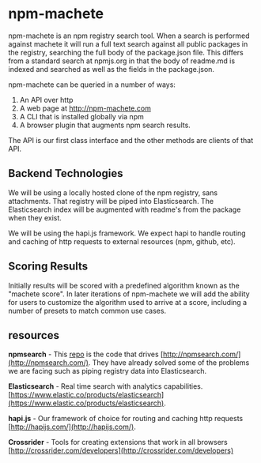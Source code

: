 # npm-machete
npm-machete is an npm registry search tool. When a search is performed against machete it will run a full text search against all public packages in the registry, searching the full body of the package.json file. This differs from a standard search at npmjs.org in that the body of readme.md is indexed and searched as well as the fields in the package.json.

npm-machete can be queried in a number of ways:

 1. An API over http
 1. A web page at http://npm-machete.com
 1. A CLI that is installed globally via npm
 1. A browser plugin that augments npm search results.

The API is our first class interface and the other methods are clients of that API.

## Backend Technologies
We will be using a locally hosted clone of the npm registry, sans attachments. That registry will be piped into Elasticsearch. The Elasticsearch index will be augmented with readme's from the package when they exist.

We will be using the hapi.js framework. We expect hapi to handle routing and caching of http requests to external resources (npm, github, etc).

## Scoring Results
Initially results will be scored with a predefined algorithm known as the "machete score". In later iterations of npm-machete we will add the ability for users to customize the algorithm used to arrive at a score, including a number of presets to match common use cases.

## resources

**npmsearch** - This [repo](https://github.com/solids/npmsearch) is the code that drives [http://npmsearch.com/](http://npmsearch.com/). They have already solved some of the problems we are facing such as piping registry data into Elasticsearch.

**Elasticsearch** - Real time search with analytics capabilities. [https://www.elastic.co/products/elasticsearch](https://www.elastic.co/products/elasticsearch).

**hapi.js** - Our framework of choice for routing and caching http requests [http://hapijs.com/](http://hapijs.com/).

**Crossrider** - Tools for creating extensions that work in all browsers [http://crossrider.com/developers](http://crossrider.com/developers)

